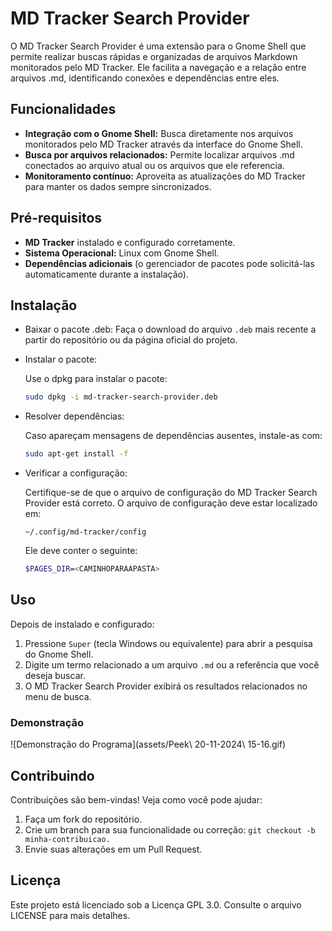 # MD Tracker Search Provider
O MD Tracker Search Provider é uma extensão para o Gnome Shell que permite realizar buscas rápidas e organizadas de arquivos Markdown monitorados pelo MD Tracker. Ele facilita a navegação e a relação entre arquivos .md, identificando conexões e dependências entre eles.

## Funcionalidades
* **Integração com o Gnome Shell:** Busca diretamente nos arquivos monitorados pelo MD Tracker através da interface do Gnome Shell.
* **Busca por arquivos relacionados:** Permite localizar arquivos .md conectados ao arquivo atual ou os arquivos que ele referencia.
* **Monitoramento contínuo:** Aproveita as atualizações do MD Tracker para manter os dados sempre sincronizados.

## Pré-requisitos
* **MD Tracker** instalado e configurado corretamente.
* **Sistema Operacional:** Linux com Gnome Shell.
* **Dependências adicionais** (o gerenciador de pacotes pode solicitá-las automaticamente durante a instalação).

## Instalação
* Baixar o pacote .deb:
  Faça o download do arquivo `.deb` mais recente a partir do repositório ou da página oficial do projeto.

* Instalar o pacote:

  Use o dpkg para instalar o pacote:

  ```bash
  sudo dpkg -i md-tracker-search-provider.deb
  ```

* Resolver dependências:

  Caso apareçam mensagens de dependências ausentes, instale-as com:

  ```bash
  sudo apt-get install -f
  ```
  
* Verificar a configuração:

  Certifique-se de que o arquivo de configuração do MD Tracker Search Provider está correto. O arquivo de configuração deve estar localizado em:
  ```
  ~/.config/md-tracker/config
  ```
  Ele deve conter o seguinte:
  ```bash
  $PAGES_DIR=<CAMINHOPARAAPASTA>
  ```

## Uso
Depois de instalado e configurado:

1. Pressione `Super` (tecla Windows ou equivalente) para abrir a pesquisa do Gnome Shell.
2. Digite um termo relacionado a um arquivo `.md` ou a referência que você deseja buscar.
3. O MD Tracker Search Provider exibirá os resultados relacionados no menu de busca.

### Demonstração

![Demonstração do Programa](assets/Peek\ 20-11-2024\ 15-16.gif)

## Contribuindo
Contribuições são bem-vindas! Veja como você pode ajudar:

1. Faça um fork do repositório.
2. Crie um branch para sua funcionalidade ou correção: `git checkout -b minha-contribuicao.`
3. Envie suas alterações em um Pull Request.

## Licença
Este projeto está licenciado sob a Licença GPL 3.0. Consulte o arquivo LICENSE para mais detalhes.
